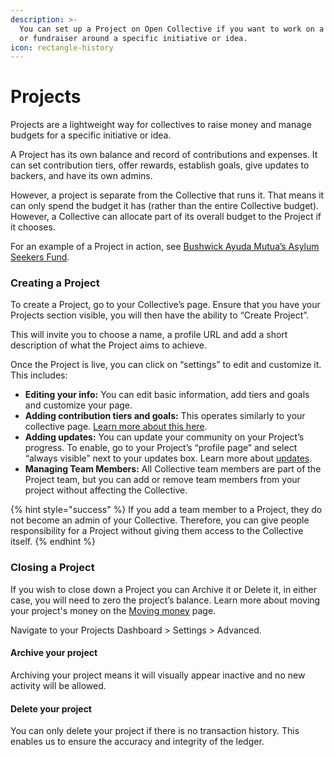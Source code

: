```yaml
---
description: >-
  You can set up a Project on Open Collective if you want to work on a mission
  or fundraiser around a specific initiative or idea.
icon: rectangle-history
---
```


# Projects

Projects are a lightweight way for collectives to raise money and manage budgets for a specific initiative or idea.

A Project has its own balance and record of contributions and expenses. It can set contribution tiers, offer rewards, establish goals, give updates to backers, and have its own admins.

However, a project is separate from the Collective that runs it. That means it can only spend the budget it has (rather than the entire Collective budget). However, a Collective can allocate part of its overall budget to the Project if it chooses.

For an example of a Project in action, see [Bushwick Ayuda Mutua’s Asylum Seekers Fund](https://opencollective.com/bushwick-ayuda-mutua/projects/asylum-seekers-fund).

### Creating a Project

To create a Project, go to your Collective’s page. Ensure that you have your Projects section visible, you will then have the ability to “Create Project”.&#x20;

This will invite you to choose a name, a profile URL and add a short description of what the Project aims to achieve.

Once the Project is live, you can click on “settings” to edit and customize it. This includes:

* **Editing your info:** You can edit basic information, add tiers and goals and customize your page.&#x20;
* **Adding contribution tiers and goals:** This operates similarly to your collective page. [Learn more about this here](../raising-money/setting-goals-and-tiers.md).
* **Adding updates:** You can update your community on your Project’s progress. To enable, go to your Project’s “profile page” and select “always visible” next to your updates box. Learn more about [updates](../../advanced/keeping-your-community-updated/).&#x20;
* **Managing Team Members:** All Collective team members are part of the Project team, but you can add or remove team members from your project without affecting the Collective.

{% hint style="success" %}
If you add a team member to a Project, they do not become an admin of your Collective. Therefore, you can give people responsibility for a Project without giving them access to the Collective itself.
{% endhint %}

### Closing a Project

If you wish to close down a Project you can Archive it or Delete it, in either case, you will need to zero the project’s balance. Learn more about moving your project's money on the [Moving money](moving-money.md) page.&#x20;

Navigate to your Projects Dashboard > Settings > Advanced.&#x20;

#### Archive your project

Archiving your project means it will visually appear inactive and no new activity will be allowed.

#### Delete your project

You can only delete your project if there is no transaction history. This enables us to ensure the accuracy and integrity of the ledger.
